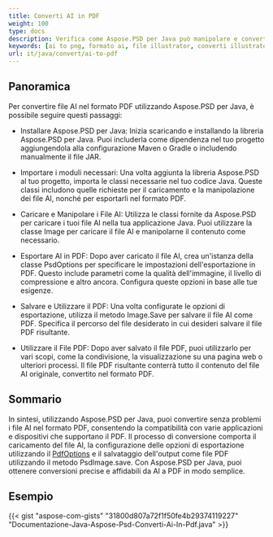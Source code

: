 ```yaml
---
title: Converti AI in PDF
weight: 100
type: docs
description: Verifica come Aspose.PSD per Java può manipolare e convertire immagini AI in PDF
keywords: [ai to png, formato ai, file illustrator, converti illustrator, ai to pdf, ai to jpeg, ai to tiff, ai to psd, api psd, java, esempio di codice]
url: it/java/convert/ai-to-pdf
---
```


## **Panoramica**
Per convertire file AI nel formato PDF utilizzando Aspose.PSD per Java, è possibile seguire questi passaggi:

- Installare Aspose.PSD per Java: Inizia scaricando e installando la libreria Aspose.PSD per Java. Puoi includerla come dipendenza nel tuo progetto aggiungendola alla configurazione Maven o Gradle o includendo manualmente il file JAR.

- Importare i moduli necessari: Una volta aggiunta la libreria Aspose.PSD al tuo progetto, importa le classi necessarie nel tuo codice Java. Queste classi includono quelle richieste per il caricamento e la manipolazione dei file AI, nonché per esportarli nel formato PDF.

- Caricare e Manipolare i File AI: Utilizza le classi fornite da Aspose.PSD per caricare i tuoi file AI nella tua applicazione Java. Puoi utilizzare la classe Image per caricare il file AI e manipolarne il contenuto come necessario.

- Esportare AI in PDF: Dopo aver caricato il file AI, crea un'istanza della classe PsdOptions per specificare le impostazioni dell'esportazione in PDF. Questo include parametri come la qualità dell'immagine, il livello di compressione e altro ancora. Configura queste opzioni in base alle tue esigenze.

- Salvare e Utilizzare il PDF: Una volta configurate le opzioni di esportazione, utilizza il metodo Image.Save per salvare il file AI come PDF. Specifica il percorso del file desiderato in cui desideri salvare il file PDF risultante.

- Utilizzare il File PDF: Dopo aver salvato il file PDF, puoi utilizzarlo per vari scopi, come la condivisione, la visualizzazione su una pagina web o ulteriori processi. Il file PDF risultante conterrà tutto il contenuto del file AI originale, convertito nel formato PDF.

## **Sommario**
In sintesi, utilizzando Aspose.PSD per Java, puoi convertire senza problemi i file AI nel formato PDF, consentendo la compatibilità con varie applicazioni e dispositivi che supportano il PDF. Il processo di conversione comporta il caricamento del file AI, la configurazione delle opzioni di esportazione utilizzando il [PdfOptions](https://reference.aspose.com/psd/java/com.aspose.psd.imageoptions/pdfoptions/) e il salvataggio dell'output come file PDF utilizzando il metodo PsdImage.save. Con Aspose.PSD per Java, puoi ottenere conversioni precise e affidabili da AI a PDF in modo semplice.

## **Esempio**
{{< gist "aspose-com-gists" "31800d807a72f1f50fe4b29374119227" "Documentazione-Java-Aspose-Psd-Converti-Ai-In-Pdf.java" >}}
